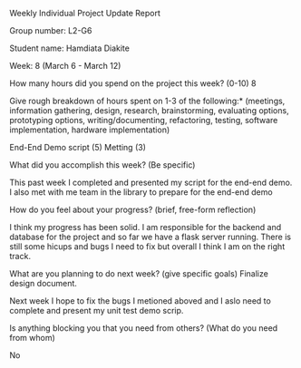 
Weekly Individual Project Update Report

Group number: L2-G6

Student name: Hamdiata Diakite

Week: 8 (March 6 - March 12)

How many hours did you spend on the project this week? (0-10) 8

Give rough breakdown of hours spent on 1-3 of the following:* (meetings, information gathering, design, research, brainstorming, evaluating options, prototyping options, writing/documenting, refactoring, testing, software implementation, hardware implementation)

 End-End Demo script (5)
 Metting (3)

 
What did you accomplish this week? (Be specific) 

This past week I completed and presented my script for the end-end demo. I also met with me team in the library to prepare for the end-end demo

How do you feel about your progress? (brief, free-form reflection) 

I think my progress has been solid. I am responsible for the backend and database for the project and so far we have a flask server running.
There is still some hicups and bugs I need to fix but overall I think I am on the right track.

What are you planning to do next week? (give specific goals) Finalize design document. 

Next week I hope to fix the bugs I metioned aboved and I aslo need to complete and present my unit test demo scrip.

Is anything blocking you that you need from others? (What do you need from whom)

No
